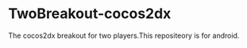 TwoBreakout-cocos2dx
====================

The cocos2dx breakout for two players.This repositeory is for android.

